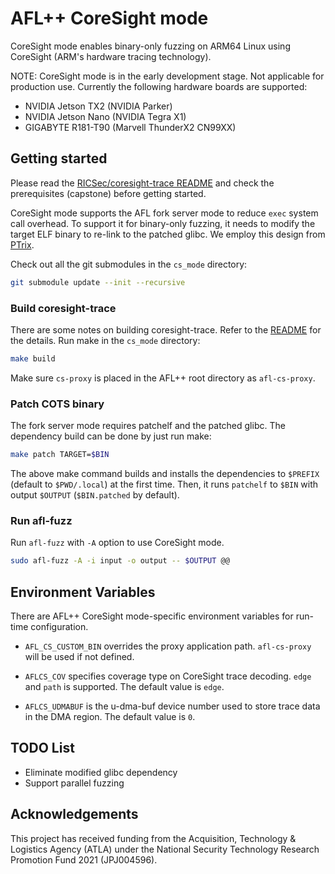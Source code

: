 # AFL++ CoreSight mode

CoreSight mode enables binary-only fuzzing on ARM64 Linux using CoreSight (ARM's hardware tracing technology).

NOTE: CoreSight mode is in the early development stage. Not applicable for production use.
Currently the following hardware boards are supported: 
* NVIDIA Jetson TX2 (NVIDIA Parker)
* NVIDIA Jetson Nano (NVIDIA Tegra X1)
* GIGABYTE R181-T90 (Marvell ThunderX2 CN99XX)

## Getting started

Please read the [RICSec/coresight-trace README](https://github.com/RICSecLab/coresight-trace/blob/master/README.md) and check the prerequisites (capstone) before getting started.

CoreSight mode supports the AFL fork server mode to reduce `exec` system call overhead. To support it for binary-only fuzzing, it needs to modify the target ELF binary to re-link to the patched glibc. We employ this design from [PTrix](https://github.com/junxzm1990/afl-pt).

Check out all the git submodules in the `cs_mode` directory:

```bash
git submodule update --init --recursive
```

### Build coresight-trace

There are some notes on building coresight-trace. Refer to the [README](https://github.com/RICSecLab/coresight-trace/blob/master/README.md) for the details. Run make in the `cs_mode` directory:

```bash
make build
```

Make sure `cs-proxy` is placed in the AFL++ root directory as `afl-cs-proxy`.

### Patch COTS binary

The fork server mode requires patchelf and the patched glibc. The dependency build can be done by just run make:

```bash
make patch TARGET=$BIN
```

The above make command builds and installs the dependencies to `$PREFIX` (default to `$PWD/.local`) at the first time. Then, it runs `patchelf` to `$BIN` with output `$OUTPUT` (`$BIN.patched` by default).

### Run afl-fuzz

Run `afl-fuzz` with `-A` option to use CoreSight mode.

```bash
sudo afl-fuzz -A -i input -o output -- $OUTPUT @@
```

## Environment Variables

There are AFL++ CoreSight mode-specific environment variables for run-time configuration.

* `AFL_CS_CUSTOM_BIN` overrides the proxy application path. `afl-cs-proxy` will be used if not defined.

* `AFLCS_COV` specifies coverage type on CoreSight trace decoding. `edge` and `path` is supported. The default value is `edge`.
* `AFLCS_UDMABUF` is the u-dma-buf device number used to store trace data in the DMA region. The default value is `0`.

## TODO List

* Eliminate modified glibc dependency
* Support parallel fuzzing

## Acknowledgements

This project has received funding from the Acquisition, Technology & Logistics Agency (ATLA) under the National Security Technology Research Promotion Fund 2021 (JPJ004596).
